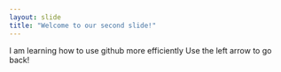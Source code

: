 ```yaml
---
layout: slide
title: "Welcome to our second slide!"
---
```

I am learning how to use github more efficiently
Use the left arrow to go back!
